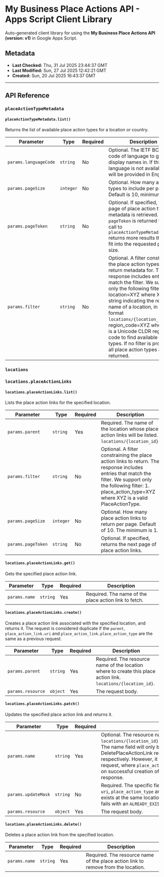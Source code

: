 # My Business Place Actions API - Apps Script Client Library

Auto-generated client library for using the **My Business Place Actions API (version: v1)** in Google Apps Script.

## Metadata

- **Last Checked:** Thu, 31 Jul 2025 23:44:37 GMT
- **Last Modified:** Sun, 27 Jul 2025 12:42:21 GMT
- **Created:** Sun, 20 Jul 2025 16:43:37 GMT



---

## API Reference

### `placeActionTypeMetadata`

#### `placeActionTypeMetadata.list()`

Returns the list of available place action types for a location or country.

| Parameter | Type | Required | Description |
|---|---|---|---|
| `params.languageCode` | `string` | No | Optional. The IETF BCP-47 code of language to get display names in. If this language is not available, they will be provided in English. |
| `params.pageSize` | `integer` | No | Optional. How many action types to include per page. Default is 10, minimum is 1. |
| `params.pageToken` | `string` | No | Optional. If specified, the next page of place action type metadata is retrieved. The `pageToken` is returned when a call to `placeActionTypeMetadata.list` returns more results than can fit into the requested page size. |
| `params.filter` | `string` | No | Optional. A filter constraining the place action types to return metadata for. The response includes entries that match the filter. We support only the following filters: 1. location=XYZ where XYZ is a string indicating the resource name of a location, in the format `locations/{location_id}`. 2. region_code=XYZ where XYZ is a Unicode CLDR region code to find available action types. If no filter is provided, all place action types are returned. |

### `locations`

### `locations.placeActionLinks`

#### `locations.placeActionLinks.list()`

Lists the place action links for the specified location.

| Parameter | Type | Required | Description |
|---|---|---|---|
| `params.parent` | `string` | Yes | Required. The name of the location whose place action links will be listed. `locations/{location_id}`. |
| `params.filter` | `string` | No | Optional. A filter constraining the place action links to return. The response includes entries that match the filter. We support only the following filter: 1. place_action_type=XYZ where XYZ is a valid PlaceActionType. |
| `params.pageSize` | `integer` | No | Optional. How many place action links to return per page. Default of 10. The minimum is 1. |
| `params.pageToken` | `string` | No | Optional. If specified, returns the next page of place action links. |

#### `locations.placeActionLinks.get()`

Gets the specified place action link.

| Parameter | Type | Required | Description |
|---|---|---|---|
| `params.name` | `string` | Yes | Required. The name of the place action link to fetch. |

#### `locations.placeActionLinks.create()`

Creates a place action link associated with the specified location, and returns it. The request is considered duplicate if the `parent`, `place_action_link.uri` and `place_action_link.place_action_type` are the same as a previous request.

| Parameter | Type | Required | Description |
|---|---|---|---|
| `params.parent` | `string` | Yes | Required. The resource name of the location where to create this place action link. `locations/{location_id}`. |
| `params.resource` | `object` | Yes | The request body. |

#### `locations.placeActionLinks.patch()`

Updates the specified place action link and returns it.

| Parameter | Type | Required | Description |
|---|---|---|---|
| `params.name` | `string` | Yes | Optional. The resource name, in the format `locations/{location_id}/placeActionLinks/{place_action_link_id}`. The name field will only be considered in UpdatePlaceActionLink and DeletePlaceActionLink requests for updating and deleting links respectively. However, it will be ignored in CreatePlaceActionLink request, where `place_action_link_id` will be assigned by the server on successful creation of a new link and returned as part of the response. |
| `params.updateMask` | `string` | No | Required. The specific fields to update. The only editable fields are `uri`, `place_action_type` and `is_preferred`. If the updated link already exists at the same location with the same `place_action_type` and `uri`, fails with an `ALREADY_EXISTS` error. |
| `params.resource` | `object` | Yes | The request body. |

#### `locations.placeActionLinks.delete()`

Deletes a place action link from the specified location.

| Parameter | Type | Required | Description |
|---|---|---|---|
| `params.name` | `string` | Yes | Required. The resource name of the place action link to remove from the location. |